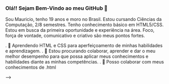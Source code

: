 ### Olá!! Sejam Bem-Vindo ao meu GitHub 👋

Sou Mauricio, tenho 19 anos  e moro no  Brasil.  Estou cursando Ciências da Computação, 2/8 semestres. Tenho conhecimento básico em HTML5/CSS. Estou em busca da primeira oportunidade e experiência na área. Foco, força de vontade, comunicativo e criativo são meus pontos fortes.

  . 🌱  Aprendendo HTML e CSS para aperfeiçoamento de minhas habilidades e aprendizagem.
  . 💞️ Estou procurando colaborar, aprender e dar o meu melhor desempenho para que possa aplicar meus conhecimentos e habilidades diante as minhas competências.
  . 👀 Posso colaborar com meus conhecimentos de .html
  

-->
